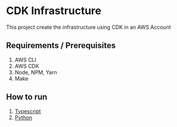 # CDK Infrastructure

This project create the infrastructure using CDK in an AWS Account

## Requirements / Prerequisites

1. AWS CLI
2. AWS CDK
3. Node, NPM, Yarn
4. Make

## How to run

1. [Typescript]()
2. [Python]()
